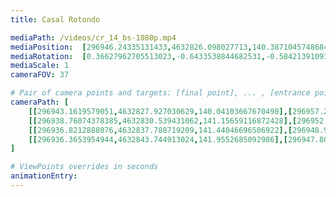 ```yaml
---
title: Casal Rotondo

mediaPath: /videos/cr_14_bs-1080p.mp4
mediaPosition:  [296946.24335131433,4632826.098027713,140.38710457486843]
mediaRotation:  [0.36627962705513023,-0.6433538844682531,-0.5842139109329754,0.33260956152275883]
mediaScale: 1
cameraFOV: 37

# Pair of camera points and targets: [final point], ... , [entrance point]
cameraPath: [
    [[296943.1619579051,4632827.927030629,140.04103667670498],[296957.2850110306,4632819.544100596,141.62718120995416]],
    [[296938.76074378385,4632830.539431062,141.15659116872428],[296952.9515042663,4632822.288113024,139.48684041730806]],
    [[296936.8212888076,4632837.788719209,141.44046696506922],[296948.9179778256,4632826.59441934,140.6608739688652]],
    [[296936.3653954944,4632843.744913024,141.9552685092986],[296947.80377140077,4632831.956787983,140.3888507324399]]
]

# ViewPoints overrides in seconds
animationEntry:
---
```

